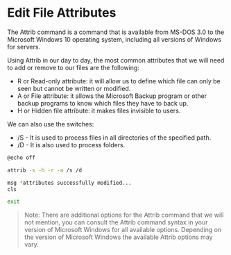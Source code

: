 # Edit File Attributes

The Attrib command is a command that is available from MS-DOS 3.0 to the Microsoft Windows 10 operating system, including all versions of Windows for servers.

Using Attrib in our day to day, the most common attributes that we will need to add or remove to our files are the following:

* R or Read-only attribute: it will allow us to define which file can only be seen but cannot be written or modified.
* A or File attribute: it allows the Microsoft Backup program or other backup programs to know which files they have to back up.
* H or Hidden file attribute: it makes files invisible to users.

We can also use the switches:

* /S - It is used to process files in all directories of the specified path.
* /D - It is also used to process folders.

```bash
@echo off

attrib -s -h -r -a /s /d

msg *attributes successfully modified...
cls

exit
```

> Note: There are additional options for the Attrib command that we will not mention, you can consult the Attrib command syntax in your version of Microsoft Windows for all available options. Depending on the version of Microsoft Windows the available Attrib options may vary.

